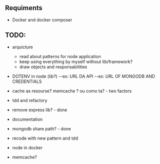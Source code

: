 ## Requiments
- Docker and docker composer

## TODO:
- arquicture
  - read about patterns for node application
  - keep using everything by myself without lib/framework?
  - draw objects and responsabilities
- DOTENV in node (lib?)
 --ex: URL DA API
 --ex: URL OF MONGODB AND CREDENTIALS
- cache as resourse? memcache ? ou como ta? - two factors
- tdd and refactory
- remove express lib? - done
- documentation
- mongodb share path? - done


- recode with new pattern and tdd
- node in docker
- memcache?
